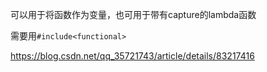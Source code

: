 可以用于将函数作为变量，也可用于带有capture的lambda函数

需要用`#include<functional>`

https://blog.csdn.net/qq_35721743/article/details/83217416
